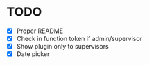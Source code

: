 # TODO
- [x] Proper README
- [x] Check in function token if admin/supervisor
- [x] Show plugin only to supervisors
- [x] Date picker